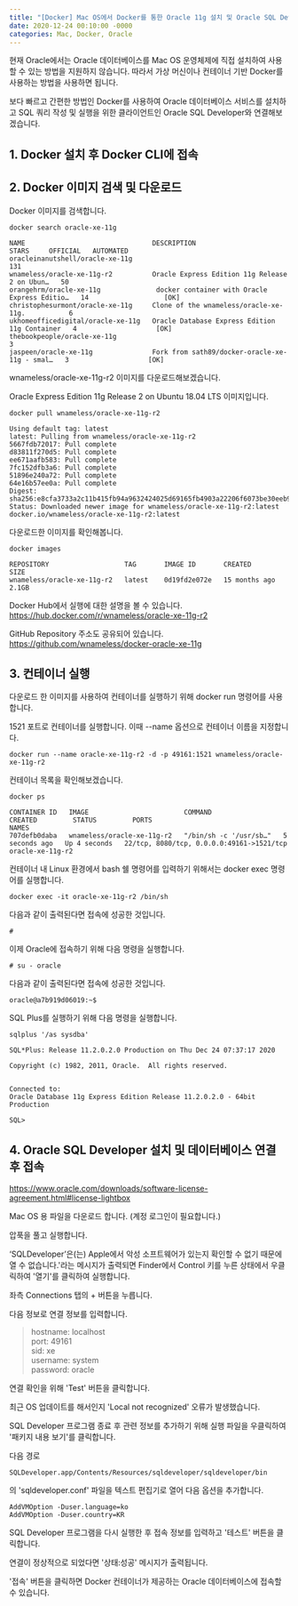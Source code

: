 ```yaml
---
title: "[Docker] Mac OS에서 Docker를 통한 Oracle 11g 설치 및 Oracle SQL Developer 연결"
date: 2020-12-24 00:10:00 -0000
categories: Mac, Docker, Oracle
---
```


현재 Oracle에서는 Oracle 데이터베이스를 Mac OS 운영체제에 직접 설치하여 사용할 수 있는 방법을 지원하지 않습니다.
따라서 가상 머신이나 컨테이너 기반 Docker를 사용하는 방법을 사용하면 됩니다.

보다 빠르고 간편한 방법인 Docker를 사용하여
Oracle 데이터베이스 서비스를 설치하고 SQL 쿼리 작성 및 실행을 위한 클라이언트인 Oracle SQL Developer와 연결해보겠습니다.

## 1. Docker 설치 후 Docker CLI에 접속

## 2. Docker 이미지 검색 및 다운로드

Docker 이미지를 검색합니다.
```
docker search oracle-xe-11g
```

```
NAME                                DESCRIPTION                                     STARS     OFFICIAL   AUTOMATED
oracleinanutshell/oracle-xe-11g                                                     131                  
wnameless/oracle-xe-11g-r2          Oracle Express Edition 11g Release 2 on Ubun…   50                   
orangehrm/oracle-xe-11g              docker container with Oracle Express Editio…   14                   [OK]
christophesurmont/oracle-xe-11g     Clone of the wnameless/oracle-xe-11g.           6                    
ukhomeofficedigital/oracle-xe-11g   Oracle Database Express Edition 11g Container   4                    [OK]
thebookpeople/oracle-xe-11g                                                         3                    
jaspeen/oracle-xe-11g               Fork from sath89/docker-oracle-xe-11g - smal…   3                    [OK]
```

wnameless/oracle-xe-11g-r2 이미지를 다운로드해보겠습니다.

Oracle Express Edition 11g Release 2 on Ubuntu 18.04 LTS 이미지입니다.

```
docker pull wnameless/oracle-xe-11g-r2
```

```
Using default tag: latest
latest: Pulling from wnameless/oracle-xe-11g-r2
5667fdb72017: Pull complete 
d83811f270d5: Pull complete 
ee671aafb583: Pull complete 
7fc152dfb3a6: Pull complete 
51896e240a72: Pull complete 
64e16b57ee0a: Pull complete 
Digest: sha256:e8cfa3733a2c11b415fb94a9632424025d69165fb4903a22206f6073be30eeb9
Status: Downloaded newer image for wnameless/oracle-xe-11g-r2:latest
docker.io/wnameless/oracle-xe-11g-r2:latest
```

다운로드한 이미지를 확인해봅니다.
```
docker images
```

```
REPOSITORY                   TAG       IMAGE ID       CREATED         SIZE
wnameless/oracle-xe-11g-r2   latest    0d19fd2e072e   15 months ago   2.1GB
```

Docker Hub에서 실행에 대한 설명을 볼 수 있습니다.  
https://hub.docker.com/r/wnameless/oracle-xe-11g-r2

GitHub Repository 주소도 공유되어 있습니다.  
https://github.com/wnameless/docker-oracle-xe-11g

## 3. 컨테이너 실행
다운로드 한 이미지를 사용하여 컨테이너를 실행하기 위해 docker run 명령어를 사용합니다.

1521 포트로 컨테이너를 실행합니다. 이때 --name 옵션으로 컨테이너 이름을 지정합니다.
```
docker run --name oracle-xe-11g-r2 -d -p 49161:1521 wnameless/oracle-xe-11g-r2
```

컨테이너 목록을 확인해보겠습니다.
```
docker ps
```

```
CONTAINER ID   IMAGE                        COMMAND                  CREATED         STATUS         PORTS                                       NAMES
707defb0daba   wnameless/oracle-xe-11g-r2   "/bin/sh -c '/usr/sb…"   5 seconds ago   Up 4 seconds   22/tcp, 8080/tcp, 0.0.0.0:49161->1521/tcp   oracle-xe-11g-r2
```

컨테이너 내 Linux 환경에서 bash 쉘 명령어를 입력하기 위해서는 docker exec 명령어를 실행합니다.
```
docker exec -it oracle-xe-11g-r2 /bin/sh
```

다음과 같이 출력된다면 접속에 성공한 것입니다.
```
#
```

이제 Oracle에 접속하기 위해 다음 명령을 실행합니다.
```
# su - oracle
```

다음과 같이 출력된다면 접속에 성공한 것입니다.
```
oracle@a7b919d06019:~$ 
```

SQL Plus를 실행하기 위해 다음 명령을 실행합니다. 
```
sqlplus '/as sysdba'
```

```
SQL*Plus: Release 11.2.0.2.0 Production on Thu Dec 24 07:37:17 2020

Copyright (c) 1982, 2011, Oracle.  All rights reserved.


Connected to:
Oracle Database 11g Express Edition Release 11.2.0.2.0 - 64bit Production

SQL> 
```

## 4. Oracle SQL Developer 설치 및 데이터베이스 연결 후 접속
https://www.oracle.com/downloads/software-license-agreement.html#license-lightbox

Mac OS 용 파일을 다운로드 합니다. (계정 로그인이 필요합니다.)

압푹을 풀고 실행합니다.

‘SQLDeveloper’은(는) Apple에서 악성 소프트웨어가 있는지 확인할 수 없기 때문에 열 수 없습니다.'라는 메시지가 출력되면
Finder에서 Control 키를 누른 상태에서 우클릭하여 '열기'를 클릭하여 실행합니다.

좌측 Connections 탭의 + 버튼을 누릅니다.

다음 정보로 연결 정보를 입력합니다.

> hostname: localhost  
port: 49161  
sid: xe  
username: system  
password: oracle  

연결 확인을 위해 'Test' 버튼을 클릭합니다.

최근 OS 업데이트를 해서인지 'Local not recognized' 오류가 발생했습니다.

SQL Developer 프로그램 종료 후 관련 정보를 추가하기 위해 실행 파일을 우클릭하여 '패키지 내용 보기'를 클릭합니다.

다음 경로
```
SQLDeveloper.app/Contents/Resources/sqldeveloper/sqldeveloper/bin
```
의 'sqldeveloper.conf' 파일을 텍스트 편집기로 열어 다음 옵션을 추가합니다.
```
AddVMOption -Duser.language=ko
AddVMOption -Duser.country=KR
```

SQL Developer 프로그램을 다시 실행한 후 접속 정보를 입력하고 '테스트' 버튼을 클릭합니다.

연결이 정상적으로 되었다면 '상태:성공' 메시지가 출력됩니다.

'접속' 버튼을 클릭하면 Docker 컨테이너가 제공하는 Oracle 데이터베이스에 접속할 수 있습니다.
